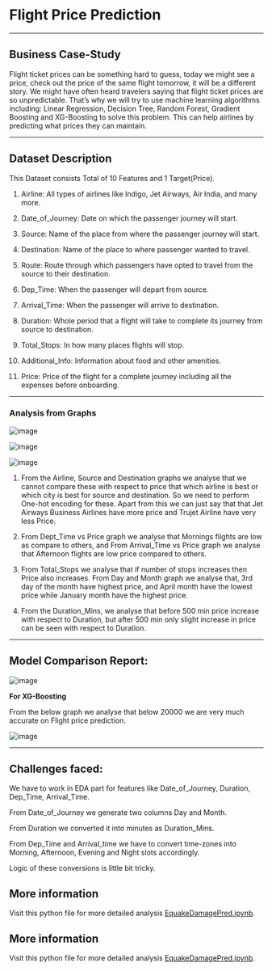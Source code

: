 # **Flight Price Prediction**
-----------------------------

## **Business Case-Study**

Flight ticket prices can be something hard to guess, today we might see a price, check out the price of the same flight tomorrow, it will be a different story. We might have often heard travelers saying that flight ticket prices are so unpredictable. That’s why we will try to use machine learning algorithms including: Linear Regression, Decision Tree, Random Forest, Gradient Boosting and XG-Boosting to solve this problem. This can help airlines by predicting what prices they can maintain.

-------------
## **Dataset Description**

This Dataset consists Total of 10 Features and 1 Target(Price).

1) Airline: All types of airlines like Indigo, Jet Airways, Air India, and many more.

2) Date_of_Journey: Date on which the passenger journey will start.

3) Source: Name of the place from where the passenger journey will start.

4) Destination: Name of the place to where passenger wanted to travel.

5) Route: Route through which passengers have opted to travel from the source
to their destination.

6) Dep_Time: When the passenger will depart from source.

7) Arrival_Time: When the passenger will arrive to destination.

8) Duration: Whole period that a flight will take to complete its
journey from source to destination.

9) Total_Stops: In how many places flights will stop.

10) Additional_Info: Information about food and other amenities.

11) Price: Price of the flight for a complete journey including all the expenses
before onboarding.

---------

### **Analysis from Graphs**

![image](https://github.com/anjanikmr39/Flight-Price-Prediction/assets/67219753/689bba65-829e-49e7-876e-8d0b77c9825f)

![image](https://github.com/anjanikmr39/Flight-Price-Prediction/assets/67219753/2c432bd8-460e-4350-ab7d-b0af18136c53)

![image](https://github.com/anjanikmr39/Flight-Price-Prediction/assets/67219753/30bda133-d109-4b3e-b000-822c7c00e73c)

1) From the Airline, Source and Destination graphs we analyse that we cannot compare these with respect to price that which airline is best or which city is best for source and destination. So we need to perform One-hot encoding for these. Apart from this we can just say that that Jet Airways Business Airlines have more price and Trujet Airline have very less Price.

2) From Dept_Time vs Price graph we analyse that Mornings flights are low as compare to others, and From Arrival_Time vs Price graph we analyse that Afternoon flights are low price compared to others.

3) From Total_Stops we analyse that if number of stops increases then Price also increases. From Day and Month graph we analyse that, 3rd day of the month have highest price, and April month have the lowest price while January month have the highest price.

4) From the Duration_Mins, we analyse that before 500 min price increase with respect to Duration, but after 500 min only slight increase in price can be seen with respect to Duration.

-------
## **Model Comparison Report**:

![image](https://github.com/anjanikmr39/Flight-Price-Prediction/assets/67219753/c4085398-5c61-4b22-a7fc-8613b75fef24)

**For XG-Boosting**

From the below graph we analyse that below 20000 we are very much accurate on Flight price prediction.

![image](https://github.com/anjanikmr39/Flight-Price-Prediction/assets/67219753/2be53ff0-2efe-4712-82af-487f37e5f6fb)

--------
## **Challenges faced**:

We have to work in EDA part for features like Date_of_Journey, Duration, Dep_Time, Arrival_Time.

From Date_of_Journey we generate two columns Day and Month.

From Duration we converted it into minutes as Duration_Mins.

From Dep_Time and Arrival_time we have to convert time-zones into Morning,
Afternoon, Evening and Night slots accordingly.

Logic of these conversions is little bit tricky.

## **More information**
Visit this python file for more detailed analysis [EquakeDamagePred.ipynb](https://github.com/anjanikmr39/EarthQuake-Damage-Prediction/blob/master/EquakeDamagePred.ipynb).








## **More information**
Visit this python file for more detailed analysis [EquakeDamagePred.ipynb](https://github.com/anjanikmr39/EarthQuake-Damage-Prediction/blob/master/EquakeDamagePred.ipynb).

